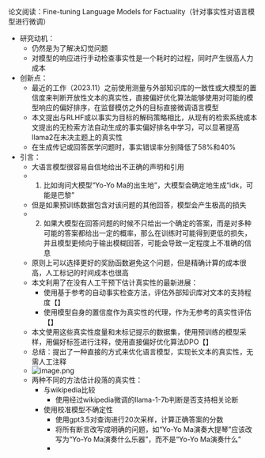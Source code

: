 论文阅读：Fine-tuning Language Models for Factuality（针对事实性对语言模型进行微调）
- 研究动机：
	- 仍然是为了解决幻觉问题
	- 对模型的响应进行手动检查事实性是一个耗时的过程，同时产生很高人力成本
- 创新点：
	- 最近的工作（2023.11）之前使用测量与外部知识库的一致性或大模型的置信度来判断开放性文本的真实性，直接偏好优化算法能够使用对可能的模型响应的偏好排序，在监督模仿之外的目标直接微调语言模型
	- 本文提出与RLHF或以事实为目标的解码策略相比，从现有的检索系统或本文提出的无检索方法自动生成的事实偏好排名中学习，可以显著提高llama2在未决主题上的真实性
	- 在生成传记或回答医学问题时，事实错误率分别降低了58%和40%
- 引言：
	- 大语言模型很容易自信地给出不正确的声明和引用
	- 1. 比如询问大模型“Yo-Yo Ma的出生地”，大模型会确定地生成“idk，可能是巴黎”
	- 但是如果预训练数据包含对该问题的其他回答，模型会产生极高的损失
	- 2. 如果大模型在回答问题的时候不只给出一个确定的答案，而是对多种可能的答案都给出一定的概率，那么在训练时可能得到更低的损失，并且模型更倾向于输出模糊回答，可能会导致一定程度上不准确的信息
	- 原则上可以选择更好的奖励函数避免这个问题，但是精确计算的成本很高，人工标记的时间成本也很高
	- 本文利用了在没有人工干预下估计真实性的最新进展：
		- 使用基于参考的自动事实检查方法，评估外部知识库对文本的支持程度【】
		- 使用模型自身的置信度作为真实性的代理，作为无参考的真实性评估【】
	- 本文使用这些真实性度量和未标记提示的数据集，使用预训练的模型采样，用偏好标签进行注释，使用直接偏好优化算法DPO【】
	- 总结：提出了一种直接的方式来优化语言模型，实现长文本的真实性，无需人工注释
	- ![image.png](https://cdn.jsdelivr.net/gh/xhd0728/oss-github-picgo-repository@main/picgo/202405081424292.png)
	- 两种不同的方法估计段落的真实性：
		- 与wikipedia比较
			- 使用经过wikipedia微调的llama-1-7b判断是否支持相关论断
		- 使用校准模型不确定性
			- 使用gpt3.5对查询进行20次采样，计算正确答案的分数
			- 将所有断言改写成明确的问题，如“Yo-Yo Ma演奏大提琴”应该改写为“Yo-Yo Ma演奏什么乐器”，而不是“Yo-Yo Ma演奏什么”
			- 
